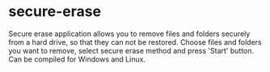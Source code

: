 # secure-erase
Secure erase application allows you to remove files and folders securely from a hard drive, so that they can not be restored.
Choose files and folders you want to remove, select secure erase method and press 'Start' button.
Can be compiled for Windows and Linux.
